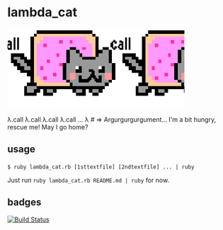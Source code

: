 lambda_cat
==========

![animated lambda cat](lambda_cat.gif)

&lambda;.call &lambda;.call &lambda;.call &lambda;.call ... &lambda; # => Argurgurgurgument... I'm a bit hungry, rescue me! May I go home?

## usage

`$ ruby lambda_cat.rb [1sttextfile] [2ndtextfile] ... | ruby`

Just run `ruby lambda_cat.rb README.md | ruby` for now.

## badges

[![Build Status](https://travis-ci.org/aycabta/lambda_cat.svg)](https://travis-ci.org/aycabta/lambda_cat)

